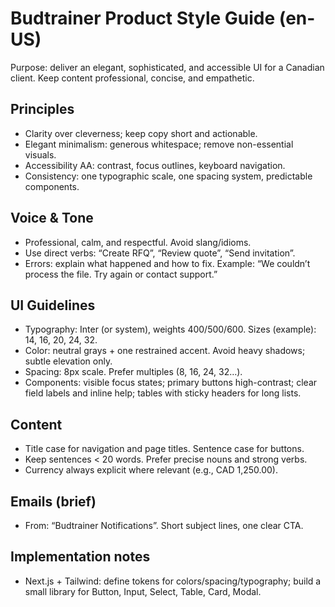 # Budtrainer Product Style Guide (en-US)

Purpose: deliver an elegant, sophisticated, and accessible UI for a Canadian client. Keep content professional, concise, and empathetic.

## Principles

- Clarity over cleverness; keep copy short and actionable.
- Elegant minimalism: generous whitespace; remove non-essential visuals.
- Accessibility AA: contrast, focus outlines, keyboard navigation.
- Consistency: one typographic scale, one spacing system, predictable components.

## Voice & Tone

- Professional, calm, and respectful. Avoid slang/idioms.
- Use direct verbs: “Create RFQ”, “Review quote”, “Send invitation”.
- Errors: explain what happened and how to fix. Example: “We couldn’t process the file. Try again or contact support.”

## UI Guidelines

- Typography: Inter (or system), weights 400/500/600. Sizes (example): 14, 16, 20, 24, 32.
- Color: neutral grays + one restrained accent. Avoid heavy shadows; subtle elevation only.
- Spacing: 8px scale. Prefer multiples (8, 16, 24, 32…).
- Components: visible focus states; primary buttons high-contrast; clear field labels and inline help; tables with sticky headers for long lists.

## Content

- Title case for navigation and page titles. Sentence case for buttons.
- Keep sentences < 20 words. Prefer precise nouns and strong verbs.
- Currency always explicit where relevant (e.g., CAD 1,250.00).

## Emails (brief)

- From: “Budtrainer Notifications”. Short subject lines, one clear CTA.

## Implementation notes

- Next.js + Tailwind: define tokens for colors/spacing/typography; build a small library for Button, Input, Select, Table, Card, Modal.
